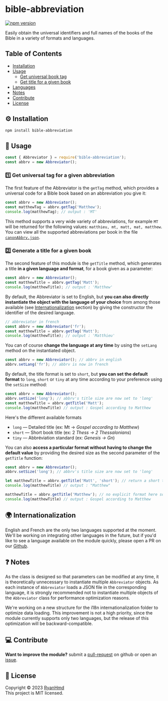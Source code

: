 # bible-abbreviation

[![npm version](https://badge.fury.io/js/bible-abbreviation.svg)](https://www.npmjs.com/package/bible-abbreviation)

Easily obtain the universal identifiers and full names of the books of the Bible in a variety of formats and languages.

## Table of Contents
* [Installation](#installation)
* [Usage](#usage)
    * [Get universal book tag](#first-feature)
    * [Get title for a given book](#second-feature)
* [Languages](#languages)
* [Notes](#notes)
* [Contribute](#contribute)
* [License](#license)


<a name="installation"></a>
## ⚙️ Installation

```bash
npm install bible-abbreviation
```

<a name="usage"></a>
## 📑 Usage

```js
const { Abbreviator } = require('bible-abbreviation');
const abbrv = new Abbreviator();
```

<a name="first-feature"></a>
### 1️⃣ Get universal tag for a given abbreviation

The first feature of the Abbreviator is the `getTag` method, which provides a universal code for a Bible book based on an abbreviation you give it:

```js
const abbrv = new Abbreviator();
const matthewTag = abbrv.getTag('Matthew');
console.log(matthewTag); // output : 'MT'
```

This method supports a very wide variety of abbreviations, for example `MT` will be returned for the following values: `matthieu, mt, matt, mat, matthew`. You can view all the supported abbreviations per book in the file [`canonAbbrv.json`](https://github.com/ryan-hmd/bible-abbreviation/blob/master/static/canonAbbrv.json).

<a name="second-feature"></a>
### 2️⃣ Generate a title for a given book

The second feature of this module is the `getTitle` method, which generates a title **in a given language and format**, for a book given as a parameter:

```js
const abbrv = new Abbreviator();
const matthewTitle = abbrv.getTag('Matt');
console.log(matthewTitle); // output : 'Matthew'
```

By default, the Abbreviator is set to English, but **you can also directly instantiate the object with the language of your choice** from among those available (see [Internationalization](#languages) section) by giving the constructor the identifier of the desired language.

```js
// abbreviator in french
const abbrv = new Abbreviator('fr');
const matthewTitle = abbrv.getTag('Matt');
console.log(matthewTitle); // output : 'Matthieu'
```

You can of course **change the language at any time** by using the `setLang` method on the instantiated object.

```js
const abbrv = new Abbreviator(); // abbrv in english
abbrv.setLang('fr'); // abbrv is now in french
```

By default, the title format is set to `short`, but **you can set the default format** to `long`, `short` or `tiny` at any time according to your preference using the `setSize` method:

```js
const abbrv = new Abbreviator();
abbrv.setSize('long'); // abbrv's title size are now set to 'long'
const matthewTitle = abbrv.getTitle('Matt');
console.log(matthewTitle) // output : Gospel according to Matthew
```

Here's the different available formats
- `long` — Detailed title (ex: Mt → *Gospel according to Matthew*)
- `short` — Short book title (ex: 2 *Thess → 2 Thessalonians*)
- `tiny` — Abbréviation standard (ex: *Genesis → Gn*)

You can also **access a particular format without having to change the default value** by providing the desired size as the second parameter of the `getTitle` function:

```js
const abbrv = new Abbreviator();
abbrv.setSize('long'); // abbrv's title size are now set to 'long'

let matthewTitle = abbrv.getTitle('Matt', 'short'); // return a short title even if you set size to long because you explicitly asked for a short size here
console.log(matthewTitle) // output : "Matthew"

matthewTitle = abbrv.getTitle('Matthew'); // no explicit format here so the method return the title with the default size
console.log(matthewTitle) // output : Gospel according to Matthew
```

<a name="languages"></a>
## 🌍 Internationalization

English and French are the only two languages supported at the moment. We'll be working on integrating other languages in the future, but if you'd like to see a language available on the module quickly, please open a PR on our [Github](https://github.com/ryan-hmd/bible-ref-parser/pulls).

<a name="notes"></a>
## ❓ Notes

As the class is designed so that parameters can be modified at any time, it is theoretically unnecessary to instantiate multiple `Abbreviator` objects. As each instance of `Abbreviator` loads a JSON file in the corresponding language, it is strongly recommended not to instantiate multiple objects of the `Abbreviator` class for performance optimization reasons.

We're working on a new structure for the i18n internationalization folder to optimize data loading. This improvement is not a high priority, since the module currently supports only two languages, but the release of this optimization will be backward-compatible.

<a name="contribute"></a>
## 💻 Contribute

**Want to improve the module?** submit a [pull-request](https://github.com/ryan-hmd/bible-abbreviation/pulls) on github or open an [issue](https://github.com/ryan-hmd/abbreviation/issues). 

<a name="license"></a>
## 📜 License

Copyright © 2023 [RyanHmd](https://github.com/ryan-hmd)
<br>
This project is MIT licensed.